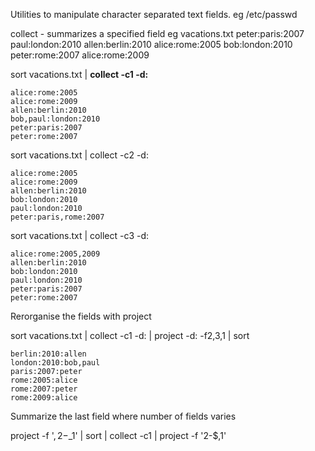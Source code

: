 
Utilities to manipulate character separated text fields.
eg
/etc/passwd

collect - summarizes a specified field
eg vacations.txt
	peter:paris:2007
	paul:london:2010
	allen:berlin:2010
	alice:rome:2005
	bob:london:2010
	peter:rome:2007
	alice:rome:2009

sort vacations.txt | <b>collect -c1 -d: </b>

	alice:rome:2005
	alice:rome:2009
	allen:berlin:2010
	bob,paul:london:2010
	peter:paris:2007
	peter:rome:2007

sort vacations.txt | collect -c2 -d: 

	alice:rome:2005
	alice:rome:2009
	allen:berlin:2010
	bob:london:2010
	paul:london:2010
	peter:paris,rome:2007

sort vacations.txt | collect -c3 -d: 

	alice:rome:2005,2009
	allen:berlin:2010
	bob:london:2010
	paul:london:2010
	peter:paris:2007
	peter:rome:2007

Rerorganise the fields with project

sort vacations.txt | collect -c1 -d: | project -d: -f2,3,1 | sort

	berlin:2010:allen
	london:2010:bob,paul
	paris:2007:peter
	rome:2005:alice
	rome:2007:peter
	rome:2009:alice

Summarize the last field where number of fields varies

project -f '$,2-$_1' | sort | collect -c1 | project -f '2-$,1'
